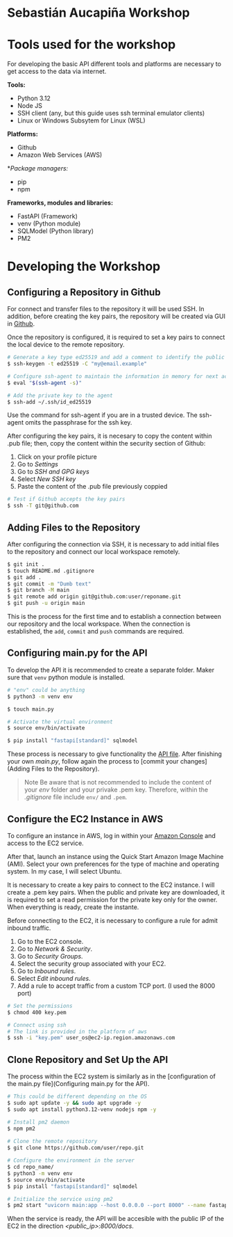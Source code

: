 
# Sebastián Aucapiña Workshop

# Tools used for the workshop
For developing the basic API different tools and platforms are necessary to get access to the data via internet.

**Tools:**
- Python 3.12
- Node JS
- SSH client (any, but this guide uses ssh terminal emulator clients)
- Linux or Windows Subsytem for Linux (WSL)

**Platforms:**
- Github
- Amazon Web Services (AWS)

**Package managers:*
- pip
- npm

**Frameworks, modules and libraries:**
- FastAPI (Framework)
- venv (Python module)
- SQLModel (Python library)
- PM2

# Developing the Workshop
## Configuring a Repository in Github
For connect and transfer files to the repository it will be used SSH. In addition, before creating the key pairs, the repository will be created via GUI in [Github](https://github.com).

Once the repository is configured, it is required to set a key pairs to connect the local device to the remote repository.

``` bash
# Generate a key type ed25519 and add a comment to identify the public key
$ ssh-keygen -t ed25519 -C "my@email.example"

# Configure ssh-agent to maintain the information in memory for next access to the EC2 instance
$ eval "$(ssh-agent -s)"

# Add the private key to the agent
$ ssh-add ~/.ssh/id_ed25519

``` 

Use the command for ssh-agent if you are in a trusted device. The ssh-agent omits the passphrase for the ssh key.

After configuring the key pairs, it is necesary to copy the content within .pub file; then, copy the content within the security section of Github:
1. Click on your profile picture
2. Go to *Settings*
3. Go to *SSH and GPG keys*
4. Select *New SSH key*
5. Paste the content of the .pub file previously coppied

``` bash
# Test if Github accepts the key pairs
$ ssh -T git@github.com
```

## Adding Files to the Repository
After configuring the connection via SSH, it is necessary to add initial files to the repository and connect our local workspace remotely.

``` bash
$ git init .
$ touch README.md .gitignore
$ git add .
$ git commit -m "Dumb text"
$ git branch -M main
$ git remote add origin git@github.com:user/reponame.git
$ git push -u origin main
```

This is the process for the first time and to establish a connection between our repository and the local workspace. When the connection is established, the `add`, `commit` and `push` commands are required. 

## Configuring main.py for the API

To develop the API it is recommended to create a separate folder. Maker sure that `venv` python module is installed.

``` bash
# "env" could be anything 
$ python3 -m venv env 

$ touch main.py

# Activate the virtual environment
$ source env/bin/activate

$ pip install "fastapi[standard]" sqlmodel
```

These process is necessary to give functionality the [API file](./main.py). After finishing your own *main.py*, follow again the process to [commit your changes](Adding Files to the Repository). 

> Note
> Be aware that is not recommended to include the content of your *env* folder and your privake .pem key.
> Therefore, within the *.gitignore* file include `env/` and `.pem`. 

## Configure the EC2 Instance in AWS
To configure an instance in AWS, log in within your [Amazon Console](https://aws.amazon.com/es/) and access to the EC2 service.

After that, launch an instance using the Quick Start Amazon Image Machine (AMI). Select your own preferences for the type of machine and operating system. In my case, I will select Ubuntu.

It is necessary to create a key pairs to connect to the EC2 instance. I will create a .pem key pairs. When the public and private key are downloaded, it is required to set a read permission for the private key only for the owner. When everything is ready, create the instante.

Before connecting to the EC2, it is necessary to configure a rule for admit inbound traffic.
1. Go to the EC2 console.
2. Go to *Network & Security*.
3. Go to *Security Groups*. 
4. Select the security group associated with your EC2.
5. Go to *Inbound rules*.
6. Select *Edit inbound rules*.
7. Add a rule to accept traffic from a custom TCP port. (I used the 8000 port)

``` bash
# Set the permissions
$ chmod 400 key.pem

# Connect using ssh
# The link is provided in the platform of aws
$ ssh -i "key.pem" user_os@ec2-ip.region.amazonaws.com
``` 

## Clone Repository and Set Up the API

The process within the EC2 system is similarly as in the [configuration of the main.py file](Configuring main.py for the API).  
``` bash
# This could be different depending on the OS
$ sudo apt update -y && sudo apt upgrade -y 
$ sudo apt install python3.12-venv nodejs npm -y

# Install pm2 daemon 
$ npm pm2
 
# Clone the remote repository
$ git clone https://github.com/user/repo.git

# Configure the environment in the server
$ cd repo_name/
$ python3 -m venv env
$ source env/bin/activate
$ pip install "fastapi[standard]" sqlmodel

# Initialize the service using pm2
$ pm2 start "uvicorn main:app --host 0.0.0.0 --port 8000" --name fastapi-app 
```
When the service is ready, the API will be accesible with the public IP of the EC2 in the direction *<public_ip>:8000/docs*. 
